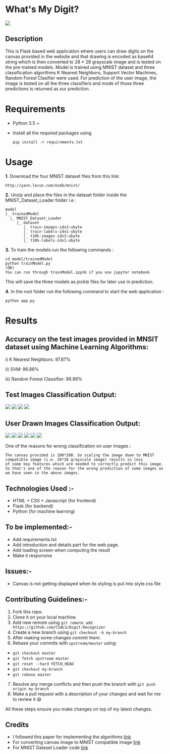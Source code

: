 # What's My Digit?

![](assets/demo.gif)

## Description
This is Flask based web application where users can draw digits on the canvas provided in the website and that drawing is encoded as base64 string which is then converted to 28 * 28 grayscale image and is tested on the pre-trained models.
Model is trained using MNIST dataset and three classification algorithms K Nearest Neighbors, Support Vector Machines, Random Forest Clasifier were used.
For prediction of the user image, the image is tested on all the three classifiers and mode of those three predictions is returned as our prediction.
# Requirements

* Python 3.5 +
* Install all the required packages using

  ```
  pip install -r requirements.txt
  ```

# Usage

**1.** Download the four MNIST dataset files from this link:

```
http://yann.lecun.com/exdb/mnist/
```

**2.** Unzip and place the files in the dataset folder inside the MNIST_Dataset_Loader folder i.e :

```
model
|_ trainedModel
  |_ MNIST_Dataset_Loader
     |_ dataset
        |_ train-images-idx3-ubyte
        |_ train-labels-idx1-ubyte
        |_ t10k-images-idx3-ubyte
        |_ t10k-labels-idx1-ubyte
```
**3.** To train the models run the following commands :

```
cd model/trainedModel
python trainModel.py
(OR)
You can run through trainModel.ipynb if you use jupyter notebook
```
This will save the three models as pickle files for later use in prediction.

**4.** In the root folder run the following command to start the web application :

```
python app.py
```


# Results

## Accuracy on the test images provided in MNSIT dataset using Machine Learning Algorithms:

i)	 K Nearest Neighbors: 97.87%

ii)	 SVM:	96.88%

iii) Random Forest Classifier:	96.99%


## Test Images Classification Output:

![](assets/testImage/g1.JPG) ![](assets/testImage/g2.JPG) ![](assets/testImage/g3.JPG) ![](assets/testImage/g4.JPG)

## User Drawn Images Classification Output:

![](assets/userImage/1.JPG) ![](assets/userImage/2.JPG) ![](assets/userImage/3.JPG) ![](assets/userImage/4.JPG) ![](assets/userImage/5.JPG) ![](assets/userImage/6.JPG)

One of the reasons for wrong classification on user images :
```
The canvas provided is 200*200. So scaling the image down to MNIST compatible image (i.e. 28*28 grayscale image) results in loss
of some key features which are needed to correctly predict this image. So that's one of the reason for the wrong prediction of some images as we have seen in the above images.
```
## Technologies Used :-
- HTML + CSS + Javascript (for frontend)
- Flask (for backend)
- Python (for machine learning)

## To be implemented:-
- Add requirements.txt
- Add introduction and details part for the web page.
- Add loading screen when computing the result
- Make it responsive

## Issues:-
- Canvas is not getting displayed when its styling is put into style.css file

## Contributing Guidelines:-
1. Fork this repo.
2. Clone it on your local machine
3. Add new remote using `git remote add https://github.com/CSALS/Digit-Recognizer`
4. Create a new branch using `git checkout -b my-branch`
5. After making some changes commit them.
6. Rebase your commits with `upstream/master` using:
  - `git checkout master`
  - `git fetch upstream master`
  - `git reset --hard FETCH_HEAD`
  - `git checkout my-branch`
  - `git rebase master`
7. Resolve any merge conflicts and then push the branch with `git push origin my-branch`
8. Make a pull request with a description of your changes and wait for me to review it 😃 

All these steps ensure you make changes on top of my latest changes.

## Credits
- I followed this paper for implementing the algorithms [link](http://ijarcet.org/wp-content/uploads/IJARCET-VOL-6-ISSUE-7-990-997.pdf)
- For converting canvas image to MNIST compatible image [link](https://medium.com/@ashok.tankala/build-the-mnist-model-with-your-own-handwritten-digits-using-tensorflow-keras-and-python-f8ec9f871fd3)
- For MNIST Dataset Loader code [link](https://github.com/anujdutt9/Handwritten-Digit-Recognition-using-Deep-Learning/tree/master/MNIST_Dataset_Loader)
